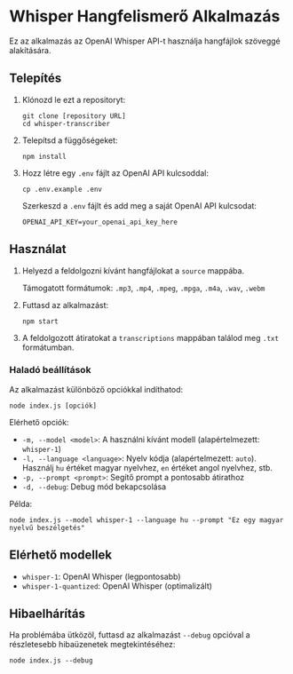 # Whisper Hangfelismerő Alkalmazás

Ez az alkalmazás az OpenAI Whisper API-t használja hangfájlok szöveggé alakítására.

## Telepítés

1. Klónozd le ezt a repositoryt:
   ```
   git clone [repository URL]
   cd whisper-transcriber
   ```

2. Telepítsd a függőségeket:
   ```
   npm install
   ```

3. Hozz létre egy `.env` fájlt az OpenAI API kulcsoddal:
   ```
   cp .env.example .env
   ```
   
   Szerkeszd a `.env` fájlt és add meg a saját OpenAI API kulcsodat:
   ```
   OPENAI_API_KEY=your_openai_api_key_here
   ```

## Használat

1. Helyezd a feldolgozni kívánt hangfájlokat a `source` mappába.
   
   Támogatott formátumok: `.mp3`, `.mp4`, `.mpeg`, `.mpga`, `.m4a`, `.wav`, `.webm`

2. Futtasd az alkalmazást:
   ```
   npm start
   ```

3. A feldolgozott átiratokat a `transcriptions` mappában találod meg `.txt` formátumban.

### Haladó beállítások

Az alkalmazást különböző opciókkal indíthatod:

```
node index.js [opciók]
```

Elérhető opciók:
- `-m, --model <model>`: A használni kívánt modell (alapértelmezett: `whisper-1`)
- `-l, --language <language>`: Nyelv kódja (alapértelmezett: `auto`). 
  Használj `hu` értéket magyar nyelvhez, `en` értéket angol nyelvhez, stb.
- `-p, --prompt <prompt>`: Segítő prompt a pontosabb átirathoz
- `-d, --debug`: Debug mód bekapcsolása

Példa:
```
node index.js --model whisper-1 --language hu --prompt "Ez egy magyar nyelvű beszélgetés"
```

## Elérhető modellek

- `whisper-1`: OpenAI Whisper (legpontosabb)
- `whisper-1-quantized`: OpenAI Whisper (optimalizált)

## Hibaelhárítás

Ha problémába ütközöl, futtasd az alkalmazást `--debug` opcióval a részletesebb hibaüzenetek megtekintéséhez:

```
node index.js --debug
``` 